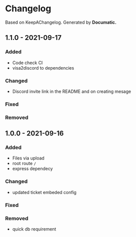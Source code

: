 # Changelog

Based on KeepAChangelog.
Generated by **Documatic.**


## 1.1.0 - 2021-09-17

### Added

* Code check CI
* visa2discord to dependencies

### Changed

* Discord invite link in the README and on creating mesage

### Fixed

### Removed



## 1.0.0 - 2021-09-16

### Added

* Files via upload
* root route `/`
* express dependecy

### Changed

* updated ticket embeded config

### Fixed

### Removed
* quick db requirement